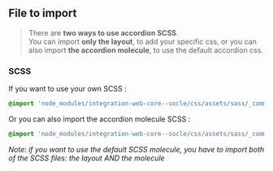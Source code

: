## File to import

> There are **two ways to use accordion SCSS**.<br >
You can import **only the layout**, to add your specific css, or you can also import **the accordion molecule**, to use the default accordion css.

### SCSS

If you want to use your own SCSS :
```scss
@import 'node_modules/integration-web-core--socle/css/assets/sass/_common/04-layouts/accordion.layout';
```

Or you can also import the accordion molecule SCSS :
```scss
@import 'node_modules/integration-web-core--socle/css/assets/sass/_common/06-molecules/accordion.molecule';
```

_Note: if you want to use the default SCSS molecule, you have to import both of the SCSS files: the layout AND the molecule_

